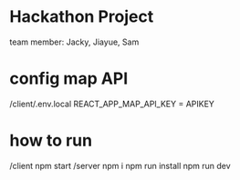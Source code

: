 # Hackathon Project

team member: Jacky, Jiayue, Sam

# config map API

/client/.env.local
REACT_APP_MAP_API_KEY = APIKEY

# how to run

/client
npm start
/server
npm i
npm run install
npm run dev
